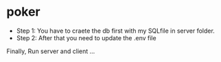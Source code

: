 # poker

+ Step 1: You have to craete the db first with my SQLfile in server folder.
+ Step 2: After that you need to update the .env file 

Finally, Run server and client
...
